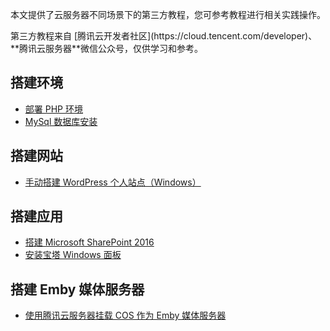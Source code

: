 本文提供了云服务器不同场景下的第三方教程，您可参考教程进行相关实践操作。

<dx-alert infotype="explain" title="">
第三方教程来自 [腾讯云开发者社区](https://cloud.tencent.com/developer)、**腾讯云服务器**微信公众号，仅供学习和参考。
</dx-alert>


## 搭建环境
- [部署 PHP 环境](https://cloud.tencent.com/document/product/213/10182)
- [MySql 数据库安装](https://cloud.tencent.com/developer/article/1432555)

## 搭建网站
- [手动搭建 WordPress 个人站点（Windows）](https://cloud.tencent.com/document/product/213/39540)

## 搭建应用
- [搭建 Microsoft SharePoint 2016](https://cloud.tencent.com/document/product/213/44481)
- [安装宝塔 Windows 面板](https://cloud.tencent.com/document/product/213/70802)

## 搭建 Emby 媒体服务器
- [使用腾讯云服务器挂载 COS 作为 Emby 媒体服务器](https://cloud.tencent.com/developer/article/2239382)
